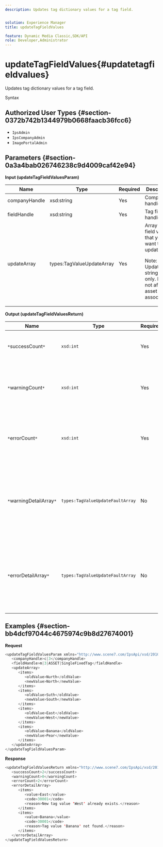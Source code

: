 ```yaml
---
description: Updates tag dictionary values for a tag field.


solution: Experience Manager
title: updateTagFieldValues

feature: Dynamic Media Classic,SDK/API
role: Developer,Administrator
---
```


# updateTagFieldValues{#updatetagfieldvalues}

Updates tag dictionary values for a tag field.

 Syntax 

## Authorized User Types {#section-0372b742b1344979b0668faacb36fcc6}

* `IpsAdmin` 
* `IpsCompanyAdmin` 
* `ImagePortalAdmin`

## Parameters {#section-0a3a4bab026746238c9d4009caf42e94}

**Input (updateTagFieldValuesParam)** 

<table id="table_15F354FBC043464080BC975AE35E03A4"> 
 <thead> 
  <tr> 
   <th colname="col1" class="entry"> Name </th> 
   <th colname="col2" class="entry"> Type </th> 
   <th colname="col3" class="entry"> Required </th> 
   <th colname="col4" class="entry"> Description </th> 
  </tr> 
 </thead>
 <tbody> 
  <tr> 
   <td colname="col1"> <span class="codeph"> <span class="varname"> companyHandle</span> </span> </td> 
   <td colname="col2"> <span class="codeph"> xsd:string</span> </td> 
   <td colname="col3"> Yes </td> 
   <td colname="col4"> Company handle. </td> 
  </tr> 
  <tr> 
   <td colname="col1"> <span class="codeph"> <span class="varname"> fieldHandle</span> </span> </td> 
   <td colname="col2"> <span class="codeph"> xsd:string</span> </td> 
   <td colname="col3"> Yes </td> 
   <td colname="col4"> Tag field handle. </td> 
  </tr> 
  <tr> 
   <td colname="col1"> <span class="codeph"> <span class="varname"> updateArray</span> </span> </td> 
   <td colname="col2"> <span class="codeph"> types:TagValueUpdateArray</span> </td> 
   <td colname="col3"> Yes </td> 
   <td colname="col4">Array of tag field values that you want to update. <p>Note:  Updates tag string values only. Does not affect asset associations. </p> </td> 
  </tr> 
 </tbody> 
</table>

**Output (updateTagFieldValuesReturn)** 

|  Name  | Type  | Required  | Description  |
|---|---|---|---|
|  `*`successCount`*`  | `xsd:int`  | Yes  | The number of successfully updated tag fields.  |
|  `*`warningCount`*`  | `xsd:int`  | Yes  | The number of warnings generated when the operation attempted to update tag fields.  |
|  `*`errorCount`*`  | `xsd:int`  | Yes  | The number of errors generated when the operation attempted to update tag fields.  |
|  `*`warningDetailArray`*`  | `types:TagValueUpdateFaultArray`  | No  | The array of details associated with the assets that generated warnings when the operation attempted to update tag fields.  |
|  `*`errorDetailArray`*`  | `types:TagValueUpdateFaultArray`  | No  | The array of details associated with the assets that generated errors when the operation attempted to update tag fields.  |

## Examples {#section-bb4dcf97044c4675974c9b8d27674001}

**Request** 

```java
<updateTagFieldValuesParam xmlns="http://www.scene7.com/IpsApi/xsd/2010-01-31">
   <companyHandle>c|3</companyHandle>
   <fieldHandle>m|3|ASSET|SingleFixedTag</fieldHandle>
   <updateArray>
      <items>
         <oldValue>Nurth</oldValue>
         <newValue>North</newValue>
      </items>
      <items>
         <oldValue>Suth</oldValue>
         <newValue>South</newValue>
      </items>
      <items>
         <oldValue>East</oldValue>
         <newValue>West</newValue>
      </items>
      <items>
         <oldValue>Banana</oldValue>
         <newValue>Pear</newValue>
      </items>
   </updateArray>
</updateTagFieldValuesParam>
```

**Response** 

```java
<updateTagFieldValuesReturn xmlns="http://www.scene7.com/IpsApi/xsd/2010-01-31">
   <successCount>2</successCount>
   <warningCount>0</warningCount>
   <errorCount>2</errorCount>
   <errorDetailArray>
      <items>
         <value>East</value>
         <code>30001</code>
         <reason>New tag value 'West' already exists.</reason>
      </items>
      <items>
         <value>Banana</value>
         <code>30001</code>
         <reason>Tag value 'Banana' not found.</reason>
      </items>
   </errorDetailArray>
</updateTagFieldValuesReturn>
```

